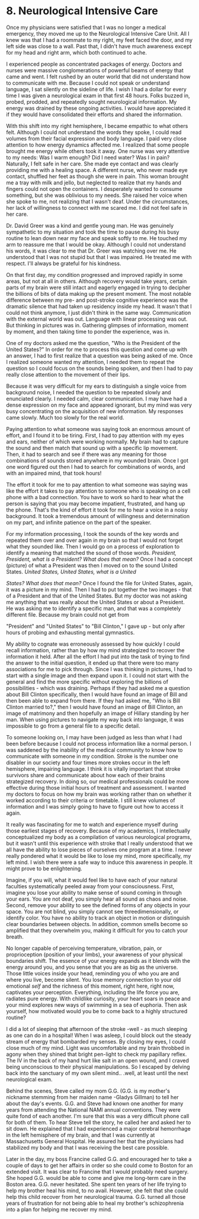 # 8. Neurological Intensive Care

Once my physicians were satisfied that I was no longer a medical
emergency, they moved me up to the Neurological Intensive Care Unit.
All I knew was that I had a roommate to my right, my feet faced the
door, and my left side was close to a wall. Past that, I didn't have much
awareness except for my head and right arm, which both continued to
ache.

I experienced people as concentrated packages of energy. Doctors
and nurses were massive conglomerations of powerful beams of energy
that came and went. I felt rushed by an outer world that did not
understand how to communicate with me. Because I could not speak or
understand language, I sat silently on the sideline of life. I wish I had a
dollar for every time I was given a neurological exam in that first 48
hours. Folks buzzed in, probed, prodded, and repeatedly sought
neurological information. My energy was drained by these ongoing
activities. I would have appreciated it if they would have consolidated
their efforts and shared the information.

With this shift into my right hemisphere, I became empathic to
what others felt. Although I could not understand the words they spoke,
I could read volumes from their facial expression and body language. I
paid very close attention to how energy dynamics affected me. I realized
that some people brought me energy while others took it away. One
nurse was very attentive to my needs: Was I warm enough? Did I need
water? Was I in pain? Naturally, I felt safe in her care. She made eye
contact and was clearly providing me with a healing space. A different
nurse, who never made eye contact, shuffled her feet as though she were
in pain. This woman brought me a tray with milk and jello, but
neglected to realize that my hands and fingers could not open the
containers. I desperately wanted to consume something, but she was
oblivious to my needs. She raised her voice when she spoke to me, not
realizing that I wasn't deaf. Under the circumstances, her lack of
willingness to connect with me scared me. I did not feel safe in her care.

Dr. David Greer was a kind and gentle young man. He was
genuinely sympathetic to my situation and took the time to pause during
his busy routine to lean down near my face and speak softly to me. He
touched my arm to reassure me that I would be okay. Although I could
not understand his words, it was clear to me that Dr. Greer was watching
over me. He understood that I was not stupid but that I was impaired. He
treated me with respect. I'll always be grateful for his kindness.

On that first day, my condition progressed and improved rapidly in
some areas, but not at all in others. Although recovery would take years,
certain parts of my brain were still intact and eagerly engaged in trying
to decipher the billions of bits of data making up the present moment.
The most notable difference between my pre- and post-stroke cognitive
experience was the dramatic silence that had taken up residency inside
my head. It wasn't that I could not think anymore, I just didn't think in
the same way. Communication with the external world was out.
Language with linear processing was out. But thinking in pictures was
in. Gathering glimpses of information, moment by moment, and then
taking time to ponder the experience, was in.

One of my doctors asked me the question, "Who is the President of
the United States?" In order for me to process this question and come up
with an answer, I had to first realize that a question was being asked of
me. Once I realized someone wanted my attention, I needed them to
repeat the question so I could focus on the sounds being spoken, and
then I had to pay really close attention to the movement of their lips.

Because it was very difficult for my ears to distinguish a single voice
from background noise, I needed the question to be repeated slowly and
enunciated clearly. I needed calm, clear communication. I may have had
a dense expression on my face and appeared ignorant, but my mind was
very busy concentrating on the acquisition of new information. My
responses came slowly. Much too slowly for the real world.

Paying attention to what someone was saying took an enormous
amount of effort, and I found it to be tiring. First, I had to pay attention
with my eyes and ears, neither of which were working normally. My
brain had to capture the sound and then match that sound up with a
specific lip movement. Then, it had to search and see if there was any
meaning for those combinations of sounds stored anywhere in my
wounded brain. Once I got one word figured out then I had to search for
combinations of words, and with an impaired mind, that took hours!

The effort it took for me to pay attention to what someone was
saying was like the effort it takes to pay attention to someone who is
speaking on a cell phone with a bad connection. You have to work so
hard to hear what the person is saying that you may become impatient,
frustrated, and hang up the phone. That's the kind of effort it took for me
to hear a voice in a noisy background. It took a tremendous amount of
willingness and determination on my part, and infinite patience on the
part of the speaker.

For my information processing, I took the sounds of the key words
and repeated them over and over again in my brain so that I would not
forget what they sounded like. Then I would go on a process of
exploration to identify a meaning that matched the sound of those words.
_President, President, what is a President? What does that mean?_ Once I
had a concept (picture) of what a President was then I moved on to the
sound United States. _United States, United States, what is a United_

_States? What does that mean?_ Once I found the file for United States,
again, it was a picture in my mind. Then I had to put together the two
images - that of a President and that of the United States. But my doctor
was not asking me anything that was really about the United States or
about a President. He was asking me to identify a specific man, and that
was a completely different file. Because my brain could not get from

"President" and "United States" to "Bill Clinton," I gave up - but only
after hours of probing and exhausting mental gymnastics.

My ability to cognate was erroneously assessed by how quickly I
could recall information, rather than by how my mind strategized to
recover the information it held. After all the effort I had put into the task
of trying to find the answer to the initial question, it ended up that there
were too many associations for me to pick through. Since I was thinking
in pictures, I had to start with a single image and then expand upon it. I
could not start with the general and find the more specific without
exploring the billions of possibilities - which was draining. Perhaps if
they had asked me a question about Bill Clinton specifically, then I
would have found an image of Bill and then been able to expand from
there. If they had asked me, "Who is Bill Clinton married to?," then I
would have found an image of Bill Clinton, an image of matrimony and
then hopefully an image of Hillary standing by her man. When using
pictures to navigate my way back into language, it was impossible to go
from a general file to a specific detail.

To someone looking on, I may have been judged as less than what
I had been before because I could not process information like a normal
person. I was saddened by the inability of the medical community to
know how to communicate with someone in my condition. Stroke is the
number one disabler in our society and four times more strokes occur in
the left hemisphere, impairing language. I think it is vitally important
that stroke survivors share and communicate about how each of their
brains strategized recovery. In doing so, our medical professionals could
be more effective during those initial hours of treatment and assessment.
I wanted my doctors to focus on how my brain was working rather than
on whether it worked according to their criteria or timetable. I still knew
volumes of information and I was simply going to have to figure out
how to access it again.

It really was fascinating for me to watch and experience myself
during those earliest stages of recovery. Because of my academics, I
intellectually conceptualized my body as a compilation of various
neurological programs, but it wasn't until this experience with stroke that
I really understood that we all have the ability to lose pieces of ourselves
one program at a time. I never really pondered what it would be like to
lose my mind, more specifically, my left mind. I wish there were a safe
way to induce this awareness in people. It might prove to be
enlightening.

Imagine, if you will, what it would feel like to have each of your
natural faculties systematically peeled away from your consciousness.
First, imagine you lose your ability to make sense of sound coming in
through your ears. You are not deaf, you simply hear all sound as chaos
and noise. Second, remove your ability to see the defined forms of any
objects in your space. You are not blind, you simply cannot see threedimensionally, or identify color. You have no ability to track an object in
motion or distinguish clear boundaries between objects. In addition,
common smells become so amplified that they overwhelm you, making
it difficult for you to catch your breath.

No longer capable of perceiving temperature, vibration, pain, or
proprioception (position of your limbs), your awareness of your physical
boundaries shift. The essence of your energy expands as it blends with
the energy around you, and you sense that you are as big as the universe.
Those little voices inside your head, reminding you of who you are and
where you live, become silent. You lose memory connection to your old
emotional _self_ and the richness of this moment, right here, right now,
captivates your perception. Everything, including the life force you are,
radiates pure energy. With childlike curiosity, your heart soars in peace
and your mind explores new ways of swimming in a sea of euphoria.
Then ask yourself, how motivated would you be to come back to a
highly structured routine?

I did a lot of sleeping that afternoon of the stroke -well - as much
sleeping as one can do in a hospital! When I was asleep, I could block
out the steady stream of energy that bombarded my senses. By closing
my eyes, I could close much of my mind. Light was uncomfortable and
my brain throbbed in agony when they shined that bright pen-light to
check my papillary reflex. The IV in the back of my hand hurt like salt
in an open wound, and I craved being unconscious to their physical
manipulations. So I escaped by delving back into the sanctuary of my
own silent mind.. .well, at least until the next neurological exam.

Behind the scenes, Steve called my mom G.G. (G.G. is my
mother's nickname stemming from her maiden name -Gladys Gillman)
to tell her about the day's events. G.G. and Steve had known one another
for many years from attending the National NAMI annual conventions.
They were quite fond of each another. I'm sure that this was a very
difficult phone call for both of them. To hear Steve tell the story, he
called her and asked her to sit down. He explained that I had
experienced a major cerebral hemorrhage in the left hemisphere of my
brain, and that I was currently at Massachusetts General Hospital. He
assured her that the physicians had stabilized my body and that I was
receiving the best care possible.

Later in the day, my boss Francine called G.G. and encouraged her
to take a couple of days to get her affairs in order so she could come to
Boston for an extended visit. It was clear to Francine that I would
probably need surgery. She hoped G.G. would be able to come and give
me long-term care in the Boston area. G.G. never hesitated. She spent
ten years of her life trying to help my brother heal his mind, to no avail.
However, she felt that she could help this child recover from her
neurological trauma. G.G. turned all those years of frustration for not
being able to heal my brother's schizophrenia into a plan for helping me
recover my mind.

